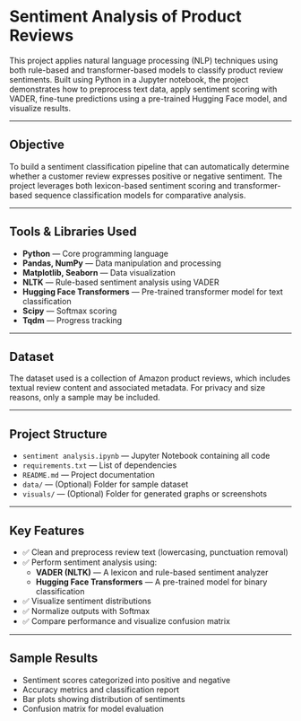 # Sentiment Analysis of Product Reviews

This project applies natural language processing (NLP) techniques using both rule-based and transformer-based models to classify product review sentiments. Built using Python in a Jupyter notebook, the project demonstrates how to preprocess text data, apply sentiment scoring with VADER, fine-tune predictions using a pre-trained Hugging Face model, and visualize results.

---

## Objective

To build a sentiment classification pipeline that can automatically determine whether a customer review expresses positive or negative sentiment. The project leverages both lexicon-based sentiment scoring and transformer-based sequence classification models for comparative analysis.

---

## Tools & Libraries Used

- **Python** — Core programming language
- **Pandas, NumPy** — Data manipulation and processing
- **Matplotlib, Seaborn** — Data visualization
- **NLTK** — Rule-based sentiment analysis using VADER
- **Hugging Face Transformers** — Pre-trained transformer model for text classification
- **Scipy** — Softmax scoring
- **Tqdm** — Progress tracking

---

## Dataset

The dataset used is a collection of Amazon product reviews, which includes textual review content and associated metadata. For privacy and size reasons, only a sample may be included.

---

## Project Structure

- `sentiment analysis.ipynb` — Jupyter Notebook containing all code
- `requirements.txt` — List of dependencies
- `README.md` — Project documentation
- `data/` — (Optional) Folder for sample dataset
- `visuals/` — (Optional) Folder for generated graphs or screenshots

---

## Key Features

- ✅ Clean and preprocess review text (lowercasing, punctuation removal)
- ✅ Perform sentiment analysis using:
  - **VADER (NLTK)** — A lexicon and rule-based sentiment analyzer
  - **Hugging Face Transformers** — A pre-trained model for binary classification
- ✅ Visualize sentiment distributions
- ✅ Normalize outputs with Softmax
- ✅ Compare performance and visualize confusion matrix

---

## Sample Results

- Sentiment scores categorized into positive and negative
- Accuracy metrics and classification report
- Bar plots showing distribution of sentiments
- Confusion matrix for model evaluation
